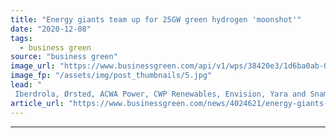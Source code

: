 ```yaml
---
title: "Energy giants team up for 25GW green hydrogen 'moonshot'"
date: "2020-12-08"
tags: 
  - business green
source: "business green"
image_url: "https://www.businessgreen.com/api/v1/wps/38420e3/1d6ba0ab-0336-44ea-a75f-db54417fb858/2/EMEC-hydrogen-storage-cylinders-Credit-Colin-Keldie-185x114.jpg"
image_fp: "/assets/img/post_thumbnails/5.jpg"
lead: "
 Iberdrola, Ørsted, ACWA Power, CWP Renewables, Envision, Yara and Snam lead UN-backed drive to halve cost of hydrogen by 2026 ..."
article_url: "https://www.businessgreen.com/news/4024621/energy-giants-team-25gw-green-hydrogen-moonshot"
---
```


---
